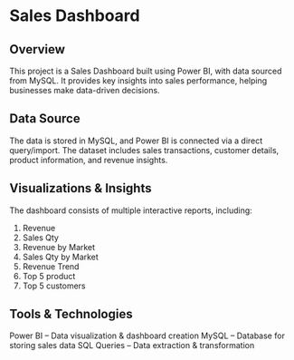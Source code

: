 # Sales Dashboard

## Overview
This project is a Sales Dashboard built using Power BI, with data sourced from MySQL. It provides key insights into sales performance, helping businesses make data-driven decisions.

## Data Source
The data is stored in MySQL, and Power BI is connected via a direct query/import.
The dataset includes sales transactions, customer details, product information, and revenue insights.

## Visualizations & Insights 
The dashboard consists of multiple interactive reports, including:
1. Revenue
2. Sales Qty
3. Revenue by Market
4. Sales Qty by Market
5. Revenue Trend
6. Top 5 product
7. Top 5 customers

## Tools & Technologies
Power BI – Data visualization & dashboard creation
MySQL – Database for storing sales data
SQL Queries – Data extraction & transformation
